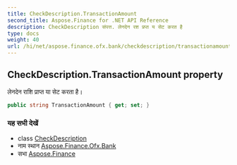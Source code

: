 ```yaml
---
title: CheckDescription.TransactionAmount
second_title: Aspose.Finance for .NET API Reference
description: CheckDescription संपत्त. लेनदेन रश प्रप्त य सेट करत है
type: docs
weight: 40
url: /hi/net/aspose.finance.ofx.bank/checkdescription/transactionamount/
---
```

## CheckDescription.TransactionAmount property

लेनदेन राशि प्राप्त या सेट करता है।

```csharp
public string TransactionAmount { get; set; }
```

### यह सभी देखें

* class [CheckDescription](../)
* नाम स्थान [Aspose.Finance.Ofx.Bank](../../checkdescription/)
* सभा [Aspose.Finance](../../../)


